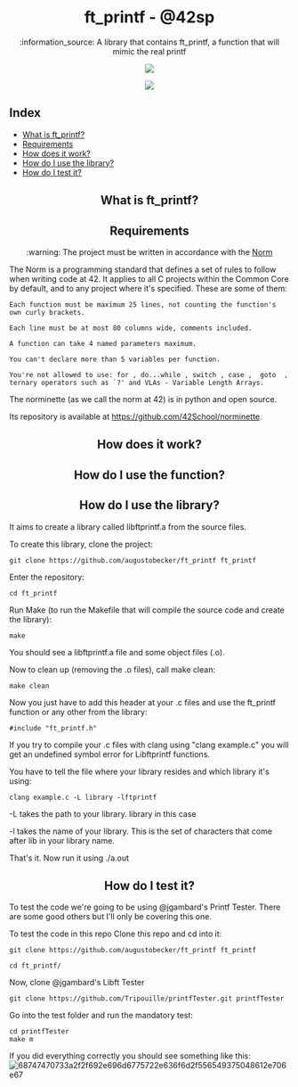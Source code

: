 <h1 align="center"> ft_printf - @42sp </h1>

<p align="center">:information_source: A library that contains ft_printf, a function that will mimic the real printf </p>

<p align="center"><a href="https://www.42sp.org.br/" target="_blank"><img src="https://img.shields.io/static/v1?label=&message=SP&color=000&style=for-the-badge&logo=42""></a></p>
<p align="center"><a href="https://github.com/augustobecker/ft_printf/blob/main/README-ptbr.md" target="_blank"><img src="https://img.shields.io/badge/dispon%C3%ADvel%20tamb%C3%A9m%20em-PT--BR-yellow"></a></p>

## Index
* [What is ft_printf?](#what-is-ft-printf)
* [Requirements](#requirements)
* [How does it work?](#how-does-it-work)
* [How do I use the library?](#how-do-i-use-the-library)
* [How do I test it?](#how-do-i-test-it)

<h2 align="center" id="what-is-ft-printf"> What is ft_printf? </h2>

<h2 align="center" id="requirements"> Requirements </h2>

<p  align="center"> :warning: The project must be written in accordance with the <a href="https://github.com/42School/norminette/blob/master/pdf/en.norm.pdf" target="_blank">Norm</a> </p>
The Norm  is a programming standard that defines a set of rules to follow when writing code at 42. It applies to all C projects within the Common Core by default, and
to any project where it's specified. These are some of them:

    Each function must be maximum 25 lines, not counting the function's own curly brackets.
    
    Each line must be at most 80 columns wide, comments included.
    
    A function can take 4 named parameters maximum.
    
    You can't declare more than 5 variables per function.
    
    You're not allowed to use: for , do...while , switch , case ,  goto  ,
    ternary operators such as `?' and VLAs - Variable Length Arrays.
  The norminette (as we call the norm at 42) is in python and open source.
  
  Its repository is available at https://github.com/42School/norminette.
  

<h2 align="center" id="how-does-it-work"> How does it work? </h2>

<h2 align="center" id="how-do-i-use-the-function"> How do I use the function? </h2>

<h2 align="center" id="how-do-i-use-the-library"> How do I use the library? </h2>
It aims to create a library called libftprintf.a from the source files.

To create this library, clone the project:

    git clone https://github.com/augustobecker/ft_printf ft_printf
Enter the repository:

    cd ft_printf
Run Make (to run the Makefile that will compile the source code and create the library):

    make

You should see a libftprintf.a file and some object files (.o).

Now to clean up (removing the .o files), call make clean:

    make clean
Now you just have to add this header at your .c files and use the ft_printf function or any other from the library:

    #include "ft_printf.h"
If you try to compile your .c files with clang using "clang example.c" you will get an undefined symbol error for Libftprintf functions.

You have to tell the file where your library resides and which library it's using:

    clang example.c -L library -lftprintf

-L takes the path to your library. library in this case

-l takes the name of your library. This is the set of characters that come after lib in your library name.

That's it. Now run it using ./a.out

<h2 align="center" id="how-do-i-test-it"> How do I test it? </h2>

To test the code we're going to be using @jgambard's Printf Tester. There are some good others but I'll only be covering this one.

To test the code in this repo
Clone this repo and cd into it:

    git clone https://github.com/augustobecker/ft_printf ft_printf
      
    cd ft_printf/
 
Now, clone @jgambard's Libft Tester
    
    git clone https://github.com/Tripouille/printfTester.git printfTester
Go into the test folder and run the mandatory test:

    cd printfTester
    make m
    
If you did everything correctly you should see something like this:
    ![68747470733a2f2f692e696d6775722e636f6d2f556549375048612e706e67](https://user-images.githubusercontent.com/81205527/151406246-07d3bf2b-9c63-4f00-aca9-266f2ee32034.png)
